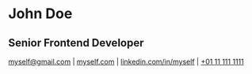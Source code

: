 # John Doe

## Senior Frontend Developer

[myself@gmail.com](mailto:myself@gmail.com) | [myself.com](https://myself.com) | [linkedin.com/in/myself](https://linkedin.com/in/myself) | [+01 11 111 1111](tel:+01111111111)

